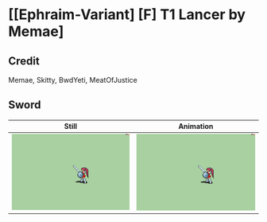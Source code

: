 # [\[Ephraim-Variant\] \[F\] T1 Lancer by Memae]

## Credit

Memae, Skitty, BwdYeti, MeatOfJustice
	
## Sword

| Still | Animation |
| :---: | :-------: |
| ![Sword still](./Sword_000.png) | ![Sword animation](./Sword.gif) |
